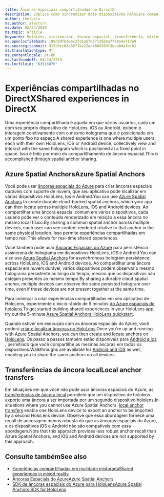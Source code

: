 ```yaml
---
title: Âncoras espaciais compartilhadas no DirectX
description: Explica como sincronizar dois dispositivos HoloLens compartilhando âncoras espaciais.
author: thetuvix
ms.author: alexturn
ms.date: 02/24/2019
ms.topic: article
keywords: HoloLens, sincronizar, âncora espacial, transferência, vários participantes, exibição, cenário, passo a passos, código de exemplo, Azure, âncoras espaciais do Azure, ASA
ms.openlocfilehash: 190d3dfb3eec3fd1a57d2713850a7778a4a71de9
ms.sourcegitcommit: 915d3cc63a5571ba22ac4608589f3eca8da1bc81
ms.translationtype: MT
ms.contentlocale: pt-BR
ms.lasthandoff: 04/24/2019
ms.locfileid: "63516876"
---
```

# <a name="shared-experiences-in-directx"></a><span data-ttu-id="97915-104">Experiências compartilhadas no DirectX</span><span class="sxs-lookup"><span data-stu-id="97915-104">Shared experiences in DirectX</span></span>

<span data-ttu-id="97915-105">Uma experiência compartilhada é aquela em que vários usuários, cada um com seu próprio dispositivo de HoloLens, iOS ou Android, exibem e interagem coletivamente com o mesmo holograma que é posicionado em um ponto fixo no espaço.</span><span class="sxs-lookup"><span data-stu-id="97915-105">A shared experience is one where multiple users, each with their own HoloLens, iOS or Android device, collectively view and interact with the same hologram which is positioned at a fixed point in space.</span></span> <span data-ttu-id="97915-106">Isso é feito por meio do compartilhamento de âncora espacial.</span><span class="sxs-lookup"><span data-stu-id="97915-106">This is accomplished through spatial anchor sharing.</span></span>

## <a name="azure-spatial-anchors"></a><span data-ttu-id="97915-107">Azure Spatial Anchors</span><span class="sxs-lookup"><span data-stu-id="97915-107">Azure Spatial Anchors</span></span>

<span data-ttu-id="97915-108">Você pode usar <a href="https://docs.microsoft.com/azure/spatial-anchors/overview" target="_blank">âncoras espaciais do Azure</a> para criar âncoras espaciais duráveis com suporte de nuvem, que seu aplicativo pode localizar em vários dispositivos HoloLens, Ios e Android.</span><span class="sxs-lookup"><span data-stu-id="97915-108">You can use <a href="https://docs.microsoft.com/azure/spatial-anchors/overview" target="_blank">Azure Spatial Anchors</a> to create durable cloud-backed spatial anchors, which your app can then locate across multiple HoloLens, iOS and Android devices.</span></span>  <span data-ttu-id="97915-109">Ao compartilhar uma âncora espacial comum em vários dispositivos, cada usuário pode ver o conteúdo renderizado em relação a essa âncora no mesmo local físico.</span><span class="sxs-lookup"><span data-stu-id="97915-109">By sharing a common spatial anchor across multiple devices, each user can see content rendered relative to that anchor in the same physical location.</span></span>  <span data-ttu-id="97915-110">Isso permite experiências compartilhadas em tempo real.</span><span class="sxs-lookup"><span data-stu-id="97915-110">This allows for real-time shared experiences.</span></span>

<span data-ttu-id="97915-111">Você também pode usar <a href="https://docs.microsoft.com/azure/spatial-anchors/overview" target="_blank">Âncoras Espaciais do Azure</a> para persistência assíncrona de holograma em dispositivos HoloLens, iOS e Android.</span><span class="sxs-lookup"><span data-stu-id="97915-111">You can also use <a href="https://docs.microsoft.com/azure/spatial-anchors/overview" target="_blank">Azure Spatial Anchors</a> for asynchronous hologram persistence across HoloLens, iOS and Android devices.</span></span>  <span data-ttu-id="97915-112">Ao compartilhar uma âncora espacial em nuvem durável, vários dispositivos podem observar o mesmo holograma persistente ao longo do tempo, mesmo que os dispositivos não estejam presentes ao mesmo tempo.</span><span class="sxs-lookup"><span data-stu-id="97915-112">By sharing a durable cloud spatial anchor, multiple devices can observe the same persisted hologram over time, even if those devices are not present together at the same time.</span></span>

<span data-ttu-id="97915-113">Para começar a criar experiências compartilhadas em seu aplicativo de HoloLens, experimente o início rápido de 5 minutos <a href="https://docs.microsoft.com/azure/spatial-anchors/quickstarts/get-started-hololens" target="_blank">do Azure espaciais do hololens</a>.</span><span class="sxs-lookup"><span data-stu-id="97915-113">To get started building shared experiences in your HoloLens app, try out the 5-minute <a href="https://docs.microsoft.com/azure/spatial-anchors/quickstarts/get-started-hololens" target="_blank">Azure Spatial Anchors HoloLens quickstart</a>.</span></span>

<span data-ttu-id="97915-114">Quando estiver em execução com as âncoras espaciais do Azure, você poderá <a href="https://docs.microsoft.com/azure/spatial-anchors/concepts/create-locate-anchors-cpp-winrt" target="_blank">criar e localizar âncoras no HoloLens</a>.</span><span class="sxs-lookup"><span data-stu-id="97915-114">Once you're up and running with Azure Spatial Anchors, you can then <a href="https://docs.microsoft.com/azure/spatial-anchors/concepts/create-locate-anchors-cpp-winrt" target="_blank">create and locate anchors on HoloLens</a>.</span></span>  <span data-ttu-id="97915-115">Os passo a passos também estão disponíveis para <a href="https://docs.microsoft.com/azure/spatial-anchors/create-locate-anchors-overview" target="_blank">Android e Ios</a> , permitindo que você compartilhe as mesmas âncoras em todos os dispositivos.</span><span class="sxs-lookup"><span data-stu-id="97915-115">Walkthroughs are available for <a href="https://docs.microsoft.com/azure/spatial-anchors/create-locate-anchors-overview" target="_blank">Android and iOS</a> as well, enabling you to share the same anchors on all devices.</span></span>

## <a name="local-anchor-transfers"></a><span data-ttu-id="97915-116">Transferências de âncora local</span><span class="sxs-lookup"><span data-stu-id="97915-116">Local anchor transfers</span></span>

<span data-ttu-id="97915-117">Em situações em que você não pode usar âncoras espaciais do Azure, as [transferências de âncora local](local-anchor-transfers-in-directx.md) permitem que um dispositivo de hololens exporte uma âncora a ser importada por um segundo dispositivo hololens.</span><span class="sxs-lookup"><span data-stu-id="97915-117">In situations where you cannot use Azure Spatial Anchors, [local anchor transfers](local-anchor-transfers-in-directx.md) enable one HoloLens device to export an anchor to be imported by a second HoloLens device.</span></span>  <span data-ttu-id="97915-118">Observe que essa abordagem fornece uma recall de ancoragem menos robusta do que as âncoras espaciais do Azure, e os dispositivos iOS e Android não são compatíveis com essa abordagem.</span><span class="sxs-lookup"><span data-stu-id="97915-118">Note that this approach provides less robust anchor recall than Azure Spatial Anchors, and iOS and Android devices are not supported by this approach.</span></span>

## <a name="see-also"></a><span data-ttu-id="97915-119">Consulte também</span><span class="sxs-lookup"><span data-stu-id="97915-119">See also</span></span>
* [<span data-ttu-id="97915-120">Experiências compartilhadas em realidade misturada</span><span class="sxs-lookup"><span data-stu-id="97915-120">Shared experiences in mixed reality</span></span>](shared-experiences-in-mixed-reality.md)
* <span data-ttu-id="97915-121"><a href="https://docs.microsoft.com/azure/spatial-anchors" target="_blank">Âncoras Espaciais do Azure</a></span><span class="sxs-lookup"><span data-stu-id="97915-121"><a href="https://docs.microsoft.com/azure/spatial-anchors" target="_blank">Azure Spatial Anchors</a></span></span>
* <span data-ttu-id="97915-122"><a href="https://docs.microsoft.com/cpp/api/spatial-anchors/winrt/" target="_blank">SDK de âncoras espaciais do Azure para HoloLens</a></span><span class="sxs-lookup"><span data-stu-id="97915-122"><a href="https://docs.microsoft.com/cpp/api/spatial-anchors/winrt/" target="_blank">Azure Spatial Anchors SDK for HoloLens</a></span></span>